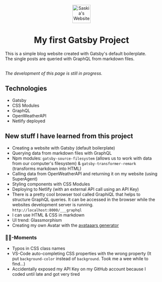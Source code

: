 <p align="center">
  <a href="https://saskia-leinberger.netlify.app/">
    <img alt="Saskia's Website" src="https://saskia-leinberger.netlify.app/static/avataaars-a8635d2aa1464ed854f33b16708adf8c.png" width="60" />
  </a>
</p>
<h1 align="center">
  My first Gatsby Project
</h1>
This is a simple blog website created with Gatsby's default boilerplate. <br />
The single posts are queried with GraphQL from markdown files.
<br />
<br />

*The development of this page is still in progress.*

## Technologies
* Gatsby
* CSS Modules
* GraphQL
* OpenWeatherAPI
* Netlify deployed

## New stuff I have learned from this project
* Creating a website with Gatsby (default boilerplate)
* Querying data from markdown files with GraphQL
* Npm modules: ```gatsby-source-filesystem``` (allows us to work with data from our computer's filesystem) & ```gatsby-transformer-remark``` (transforms markdown into HTML)
* Calling data from OpenWeatherAPI and returning it on my website (using SuperAgent)
* Styling components with CSS Modules
* Deploying to Netlify (with an external API call using an API Key)
* There is a pretty cool browser tool called GraphiQL that helps to structure GraphQL queries. It can be accessed in the browser while the websites development server is running. ```http://localhost:8000/___graphql```
* I can use HTML & CSS in markdown
* UI trend: Glassmorphism
* Creating my own Avatar with the [avataaars generator](https://getavataaars.com)

### 🤦‍♀️-Moments
* Typos in CSS class names
* VS-Code auto-completing CSS properties with the wrong property (It put ```background-color``` instead of ```background```. Took me a wee while to find...)
* Accidentally exposed my API Key on my GitHub account because I coded until late and got very tired
